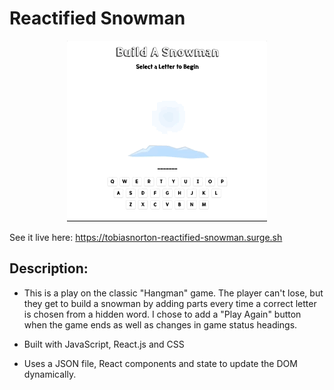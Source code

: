 # Reactified Snowman

<p align="center">
<img src="https://github.com/TobiasNorton/reactified-snowman/blob/master/src/Snowman.gif?raw=true" alt="Build-A-Snowman game"/>
</p>

See it live here: https://tobiasnorton-reactified-snowman.surge.sh

## Description:

- This is a play on the classic "Hangman" game. The player can't lose, but they get to build a snowman by adding parts every time a correct letter is chosen from a hidden word. I chose to add a "Play Again" button when the game ends as well as changes in game status headings.

- Built with JavaScript, React.js and CSS

- Uses a JSON file, React components and state to update the DOM dynamically.
